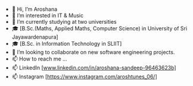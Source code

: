 - 👋 Hi, I’m Aroshana
- 👀 I’m interested in IT & Music
- 🌱 I’m currently studying at two universities
- 🎓 [B.Sc.(Maths, Applied Maths, Computer Science) in University of Sri Jayawardenapura] 
- 🎓 [B.Sc. in Information Technology in SLIIT]
- 💞️ I’m looking to collaborate on new software engineering projects.
- 📫 How to reach me ...
- 📫 LinkedIn [www.linkedin.com/in/aroshana-sandeep-96463623b]
- 📫 Instagram [https://www.instagram.com/aroshtunes_06/]
<!---
AroshXR/AroshXR is a ✨ special ✨ repository because its `README.md` (this file) appears on your GitHub profile.
You can click the Preview link to take a look at your changes.
--->
